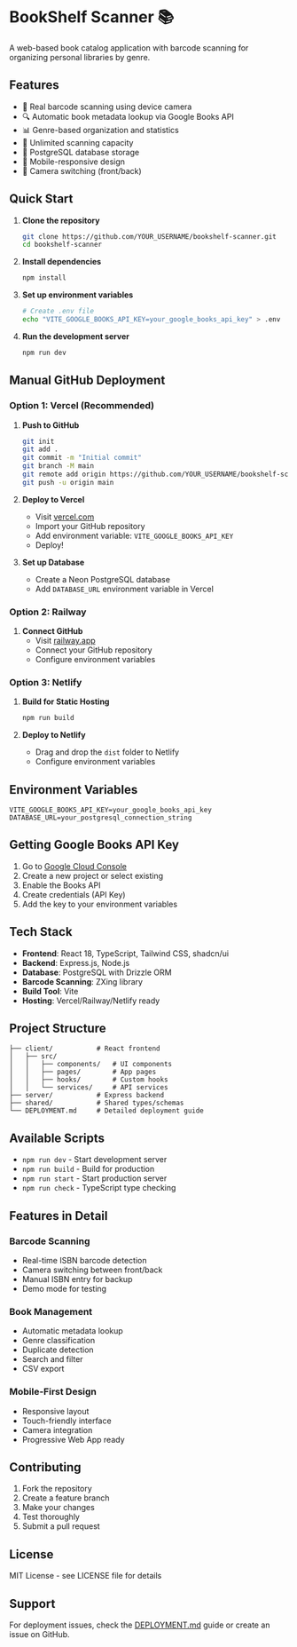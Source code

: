 # BookShelf Scanner 📚

A web-based book catalog application with barcode scanning for organizing personal libraries by genre.

## Features

- 📱 Real barcode scanning using device camera
- 🔍 Automatic book metadata lookup via Google Books API
- 📊 Genre-based organization and statistics
- 🎯 Unlimited scanning capacity
- 💾 PostgreSQL database storage
- 📱 Mobile-responsive design
- 🔄 Camera switching (front/back)

## Quick Start

1. **Clone the repository**
   ```bash
   git clone https://github.com/YOUR_USERNAME/bookshelf-scanner.git
   cd bookshelf-scanner
   ```

2. **Install dependencies**
   ```bash
   npm install
   ```

3. **Set up environment variables**
   ```bash
   # Create .env file
   echo "VITE_GOOGLE_BOOKS_API_KEY=your_google_books_api_key" > .env
   ```

4. **Run the development server**
   ```bash
   npm run dev
   ```

## Manual GitHub Deployment

### Option 1: Vercel (Recommended)

1. **Push to GitHub**
   ```bash
   git init
   git add .
   git commit -m "Initial commit"
   git branch -M main
   git remote add origin https://github.com/YOUR_USERNAME/bookshelf-scanner.git
   git push -u origin main
   ```

2. **Deploy to Vercel**
   - Visit [vercel.com](https://vercel.com)
   - Import your GitHub repository
   - Add environment variable: `VITE_GOOGLE_BOOKS_API_KEY`
   - Deploy!

3. **Set up Database**
   - Create a Neon PostgreSQL database
   - Add `DATABASE_URL` environment variable in Vercel

### Option 2: Railway

1. **Connect GitHub**
   - Visit [railway.app](https://railway.app)
   - Connect your GitHub repository
   - Configure environment variables

### Option 3: Netlify

1. **Build for Static Hosting**
   ```bash
   npm run build
   ```
   
2. **Deploy to Netlify**
   - Drag and drop the `dist` folder to Netlify
   - Configure environment variables

## Environment Variables

```env
VITE_GOOGLE_BOOKS_API_KEY=your_google_books_api_key
DATABASE_URL=your_postgresql_connection_string
```

## Getting Google Books API Key

1. Go to [Google Cloud Console](https://console.cloud.google.com/)
2. Create a new project or select existing
3. Enable the Books API
4. Create credentials (API Key)
5. Add the key to your environment variables

## Tech Stack

- **Frontend**: React 18, TypeScript, Tailwind CSS, shadcn/ui
- **Backend**: Express.js, Node.js
- **Database**: PostgreSQL with Drizzle ORM
- **Barcode Scanning**: ZXing library
- **Build Tool**: Vite
- **Hosting**: Vercel/Railway/Netlify ready

## Project Structure

```
├── client/           # React frontend
│   ├── src/
│   │   ├── components/   # UI components
│   │   ├── pages/        # App pages
│   │   ├── hooks/        # Custom hooks
│   │   └── services/     # API services
├── server/           # Express backend
├── shared/           # Shared types/schemas
└── DEPLOYMENT.md     # Detailed deployment guide
```

## Available Scripts

- `npm run dev` - Start development server
- `npm run build` - Build for production
- `npm run start` - Start production server
- `npm run check` - TypeScript type checking

## Features in Detail

### Barcode Scanning
- Real-time ISBN barcode detection
- Camera switching between front/back
- Manual ISBN entry for backup
- Demo mode for testing

### Book Management
- Automatic metadata lookup
- Genre classification
- Duplicate detection
- Search and filter
- CSV export

### Mobile-First Design
- Responsive layout
- Touch-friendly interface
- Camera integration
- Progressive Web App ready

## Contributing

1. Fork the repository
2. Create a feature branch
3. Make your changes
4. Test thoroughly
5. Submit a pull request

## License

MIT License - see LICENSE file for details

## Support

For deployment issues, check the [DEPLOYMENT.md](DEPLOYMENT.md) guide or create an issue on GitHub.